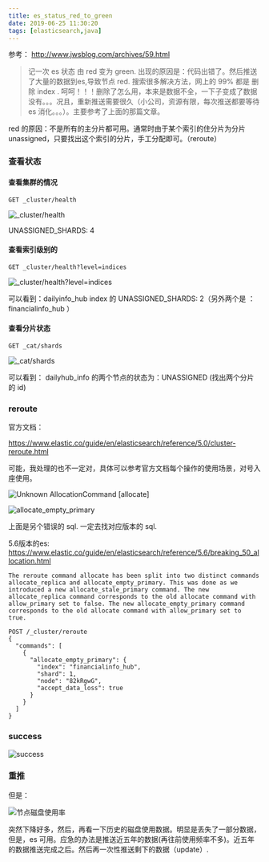```yaml
---
title: es_status_red_to_green
date: 2019-06-25 11:30:20
tags: [elasticsearch,java]
---
```



参考： http://www.jwsblog.com/archives/59.html

> 记一次 es 状态 由 red 变为 green. 出现的原因是：代码出错了。然后推送了大量的数据到es,导致节点 red. 搜索很多解决方法，网上的 99% 都是 删除  index . 呵呵！！！删除了怎么用，本来是数据不全，一下子变成了数据没有。。。况且，重新推送需要很久（小公司，资源有限，每次推送都要等待 es 消化。。。）。主要参考了上面的那篇文章。


red 的原因：不是所有的主分片都可用。通常时由于某个索引的住分片为分片unassigned，只要找出这个索引的分片，手工分配即可。（reroute）

### 查看状态

#### 查看集群的情况

```
GET _cluster/health 
```

![_cluster/health](https://beer-1256523277.cos.ap-shanghai.myqcloud.com/20190625113029_a62c7a25bc359c54b25b637ce2ac764c.png)

UNASSIGNED_SHARDS: 4

#### 查看索引级别的

```
GET _cluster/health?level=indices
```
![_cluster/health?level=indices](https://beer-1256523277.cos.ap-shanghai.myqcloud.com/20190625113110_eb2001da3d8166742b9202de866ed396.png)

可以看到：dailyinfo_hub  index 的 UNASSIGNED_SHARDS: 2（另外两个是 ： financialinfo_hub ）

#### 查看分片状态

```
GET _cat/shards
```

![_cat/shards](https://beer-1256523277.cos.ap-shanghai.myqcloud.com/20190625113334_e186da5acb393877f2089c258b9cdf0f.png)

可以看到： dailyhub_info 的两个节点的状态为：UNASSIGNED (找出两个分片的 id)

<!--more-->

### reroute

官方文档： 

https://www.elastic.co/guide/en/elasticsearch/reference/5.0/cluster-reroute.html

可能，我处理的也不一定对，具体可以参考官方文档每个操作的使用场景，对号入座使用。

![Unknown AllocationCommand [allocate]](https://beer-1256523277.cos.ap-shanghai.myqcloud.com/20190625122244_4c331dd0bf450da197035f18fabfdee6.png)

![allocate_empty_primary](https://beer-1256523277.cos.ap-shanghai.myqcloud.com/20190625122343_337c233e119c7666f3647384c980f131.png)


上面是另个错误的 sql. 一定去找对应版本的 sql.

5.6版本的es: https://www.elastic.co/guide/en/elasticsearch/reference/5.6/breaking_50_allocation.html

```
The reroute command allocate has been split into two distinct commands allocate_replica and allocate_empty_primary. This was done as we introduced a new allocate_stale_primary command. The new allocate_replica command corresponds to the old allocate command with allow_primary set to false. The new allocate_empty_primary command corresponds to the old allocate command with allow_primary set to true.
```

```
POST /_cluster/reroute
{
  "commands": [
    {
      "allocate_empty_primary": {
        "index": "financialinfo_hub",
        "shard": 1,
        "node": "82kRgwG",
        "accept_data_loss": true
      }
    }
  ]
}
```
### success

![success](https://beer-1256523277.cos.ap-shanghai.myqcloud.com/20190625122614_536ca9a14d01928e055b22b33ba93005.png)

### 重推

但是：

![节点磁盘使用率](https://beer-1256523277.cos.ap-shanghai.myqcloud.com/20190625123728_40357013ac5b38d7e528256f0e1edc3a.png)

突然下降好多，然后，再看一下历史的磁盘使用数据。明显是丢失了一部分数据，但是，es 可用。应急的办法是推送近五年的数据(再往前使用频率不多)。近五年的数据推送完成之后。然后再一次性推送剩下的数据（update）.





